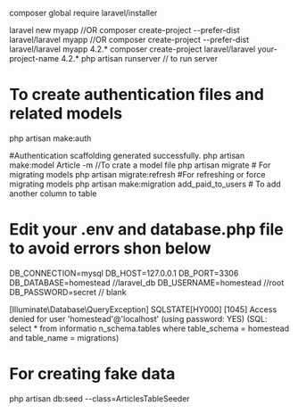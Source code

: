 composer global require laravel/installer

laravel new myapp       //OR
composer create-project --prefer-dist laravel/laravel myapp  //OR
composer create-project --prefer-dist laravel/laravel myapp 4.2.*
composer create-project laravel/laravel your-project-name 4.2.*
php artisan runserver // to run server




# To create authentication files and related models
php artisan make:auth

#Authentication scaffolding generated successfully.
php artisan make:model Article -m //To crate a model file
php artisan migrate # For migrating models
php artisan migrate:refresh #For refreshing or force migrating models
php artisan make:migration add_paid_to_users # To add another column to table
# Edit your .env and database.php file to avoid errors shon below
DB_CONNECTION=mysql
DB_HOST=127.0.0.1
DB_PORT=3306
DB_DATABASE=homestead //laravel_db
DB_USERNAME=homestead //root
DB_PASSWORD=secret // blank


  [Illuminate\Database\QueryException]
  SQLSTATE[HY000] [1045] Access denied for user 'homestead'@'localhost' (using password: YES) (SQL: select * from informatio
  n_schema.tables where table_schema = homestead and table_name = migrations)

  # For creating fake data
  php artisan db:seed --class=ArticlesTableSeeder

